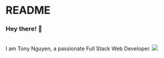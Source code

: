 # README
### Hey there! 🙂
<br />
I am Tony Nguyen, a passionate Full Stack Web Developer. 
<img src="https://i.pinimg.com/originals/0e/0a/54/0e0a54a90658ba6995488a35585642ee.gif">
